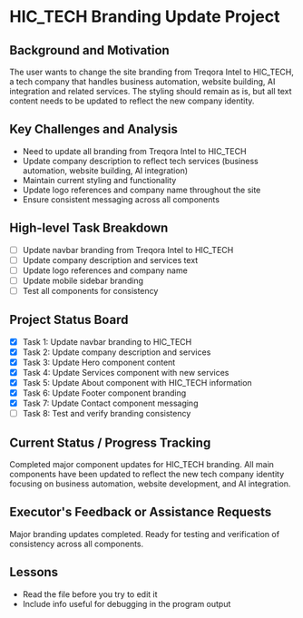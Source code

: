 # HIC_TECH Branding Update Project

## Background and Motivation
The user wants to change the site branding from Treqora Intel to HIC_TECH, a tech company that handles business automation, website building, AI integration and related services. The styling should remain as is, but all text content needs to be updated to reflect the new company identity.

## Key Challenges and Analysis
- Need to update all branding from Treqora Intel to HIC_TECH
- Update company description to reflect tech services (business automation, website building, AI integration)
- Maintain current styling and functionality
- Update logo references and company name throughout the site
- Ensure consistent messaging across all components

## High-level Task Breakdown
- [ ] Update navbar branding from Treqora Intel to HIC_TECH
- [ ] Update company description and services text
- [ ] Update logo references and company name
- [ ] Update mobile sidebar branding
- [ ] Test all components for consistency

## Project Status Board
- [x] Task 1: Update navbar branding to HIC_TECH
- [x] Task 2: Update company description and services
- [x] Task 3: Update Hero component content
- [x] Task 4: Update Services component with new services
- [x] Task 5: Update About component with HIC_TECH information
- [x] Task 6: Update Footer component branding
- [x] Task 7: Update Contact component messaging
- [ ] Task 8: Test and verify branding consistency

## Current Status / Progress Tracking
Completed major component updates for HIC_TECH branding. All main components have been updated to reflect the new tech company identity focusing on business automation, website development, and AI integration.

## Executor's Feedback or Assistance Requests
Major branding updates completed. Ready for testing and verification of consistency across all components.

## Lessons
- Read the file before you try to edit it
- Include info useful for debugging in the program output 